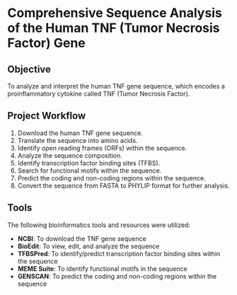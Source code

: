 # Comprehensive Sequence Analysis of the Human TNF (Tumor Necrosis Factor) Gene

## Objective
To analyze and interpret the human TNF gene sequence, which encodes a proinflammatory cytokine called TNF (Tumor Necrosis Factor).

## Project Workflow
1. Download the human TNF gene sequence.
2. Translate the sequence into amino acids.
3. Identify open reading frames (ORFs) within the sequence.
4. Analyze the sequence composition.
5. Identify transcription factor binding sites (TFBS).
6. Search for functional motifs within the sequence.
7. Predict the coding and non-coding regions within the sequence.
8. Convert the sequence from FASTA to PHYLIP format for further analysis.

## Tools
The following bioinformatics tools and resources were utilized:

- **NCBI**: To download the TNF gene sequence  
- **BioEdit**: To view, edit, and analyze the sequence  
- **TFBSPred**: To identify/predict transcription factor binding sites within the sequence  
- **MEME Suite**: To identify functional motifs in the sequence  
- **GENSCAN**: To predict the coding and non-coding regions within the sequence
